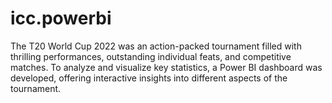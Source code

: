 # icc.powerbi
The T20 World Cup 2022 was an action-packed tournament filled with thrilling performances, outstanding individual feats, and competitive matches. To analyze and visualize key statistics, a Power BI dashboard was developed, offering interactive insights into different aspects of the tournament. 
